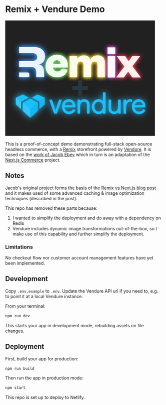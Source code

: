 # Remix + Vendure Demo

![logo](./app/images/remix-vendure.webp)

This is a proof-of-concept demo demonstrating full-stack open-source headless commerce, with a [Remix](https://remix.run) storefront powered by [Vendure](https://www.vendure.io). It is based on the [work of Jacob Ebey](https://github.com/jacob-ebey/remix-ecommerce) which in turn is an adaptation of the [Next.js Commerce](https://github.com/jacob-ebey/remix-ecommerce) project. 

## Notes

Jacob's original project forms the basis of the [Remix vs Next.js blog post](https://remix.run/blog/remix-vs-next) and it makes used of some advanced caching & image optimization techniques (described in the post).

This repo has removed these parts because:
1. I wanted to simplify the deployment and do away with a dependency on Redis
2. Vendure includes dynamic image transformations out-of-the-box, so I make use of this capability and further simplify the deployment.

### Limitations

No checkout flow nor customer account management features have yet been implemented.

## Development

Copy `.env.example` to `.env`. Update the Vendure API url if you need to, e.g. to point it at a local
Vendure instance.

From your terminal:

```sh
npm run dev
```

This starts your app in development mode, rebuilding assets on file changes.

## Deployment

First, build your app for production:

```sh
npm run build
```

Then run the app in production mode:

```sh
npm start
```

This repo is set up to deploy to Netlify.

